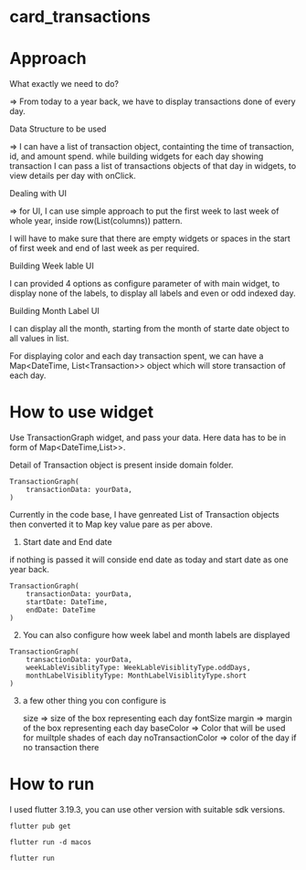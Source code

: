 # card_transactions

# Approach

What exactly we need to do?

=> From today to a year back, we have to display transactions done of every day. 

Data Structure to be used

=> I can have a list of transaction object, containting the time of transaction, id, and amount spend.
while building widgets for each day showing transaction I can pass a list of transactions objects of that day in widgets, to view details per day with onClick.


Dealing with UI

=> for UI, I can use simple approach to put the first week  to last week of whole year, inside row(List(columns)) pattern.

I will have to make sure that there are empty widgets or spaces in the start of first week and end of last week as per required. 


Building Week lable UI

I can provided 4 options as configure parameter of with main widget, to display none of the labels, to display all labels and even or odd indexed day.

Building Month Label UI

I can display all the month, starting from the month of starte date object to all values in list.


For displaying color and each day transaction spent, we can have a Map<DateTime, List\<Transaction>> object which will store transaction of each day. 


# How to use widget

Use TransactionGraph widget, and pass your data. Here data has to be in form of Map<DateTime,List<Transaction>>>.

Detail of Transaction object is present inside domain folder.

```
TransactionGraph(
    transactionData: yourData,
)
```

Currently in the code base, I have genreated List of Transaction objects then converted it to Map key value pare as per above.


1) Start date and End date

if nothing is passed it will conside end date as today and start date as one year back.

```
TransactionGraph(
    transactionData: yourData,
    startDate: DateTime,
    endDate: DateTime
)
```

2) You can also configure how week label and month labels are displayed

```
TransactionGraph(
    transactionData: yourData,
    weekLableVisiblityType: WeekLableVisiblityType.oddDays,
    monthLabelVisiblityType: MonthLabelVisiblityType.short
)
```

3) a few other thing you con configure is 

    size => size of the box representing each day
    fontSize
    margin => margin of the box representing each day
    baseColor => Color that will be used for muiltple shades of each day
    noTransactionColor => color of the day if no transaction there




# How to run 

I used flutter 3.19.3, you can use other version with suitable sdk versions.

```
flutter pub get
```

```
flutter run -d macos 
```

```
flutter run 
```
